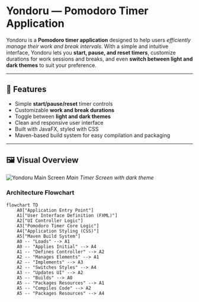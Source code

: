 # Yondoru — Pomodoro Timer Application

Yondoru is a **Pomodoro timer application** designed to help users *efficiently manage their work and break intervals*. With a simple and intuitive interface, Yondoru lets you **start, pause, and reset timers**, customize durations for work sessions and breaks, and even **switch between light and dark themes** to suit your preference.

---

## 🚀 Features

- Simple **start/pause/reset** timer controls  
- Customizable **work and break durations**  
- Toggle between **light and dark themes**  
- Clean and responsive user interface  
- Built with JavaFX, styled with CSS  
- Maven-based build system for easy compilation and packaging  

---

## 🖼️ Visual Overview

<!-- Add project screenshots or UI images here -->
![Yondoru Main Screen](path/to/screenshot_main.png)
*Main Timer Screen with dark theme*

### Architecture Flowchart

```mermaid
flowchart TD
    A0["Application Entry Point"]
    A1["User Interface Definition (FXML)"]
    A2["UI Controller Logic"]
    A3["Pomodoro Timer Core Logic"]
    A4["Application Styling (CSS)"]
    A5["Maven Build System"]
    A0 -- "Loads" --> A1
    A0 -- "Applies Initial" --> A4
    A1 -- "Defines Controller" --> A2
    A2 -- "Manages Elements" --> A1
    A2 -- "Implements" --> A3
    A2 -- "Switches Styles" --> A4
    A3 -- "Updates UI" --> A2
    A5 -- "Builds" --> A0
    A5 -- "Packages Resources" --> A1
    A5 -- "Compiles Code" --> A2
    A5 -- "Packages Resources" --> A4
